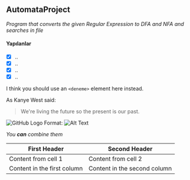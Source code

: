 ## AutomataProject

*Program that converts the given Regular Expression to DFA and NFA and searches in file*

#### **Yapılanlar**
- [x] ..
- [x] ..
- [x] ..
- [x] ..

I think you should use an
`<deneme>` element here instead.

As Kanye West said:

> We're living the future so
> the present is our past.

![GitHub Logo](/images/logo.png)
Format: ![Alt Text](url)

_You **can** combine them_


First Header | Second Header
------------ | -------------
Content from cell 1 | Content from cell 2
Content in the first column | Content in the second column
